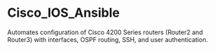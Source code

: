 # Cisco_IOS_Ansible
Automates configuration of Cisco 4200 Series routers (Router2 and Router3) with interfaces, OSPF routing, SSH, and user authentication.
